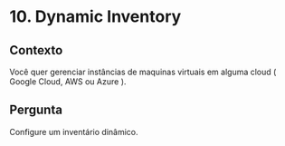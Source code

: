 # 10. Dynamic Inventory

## Contexto
Você quer gerenciar instâncias de maquinas virtuais em alguma cloud ( Google Cloud, AWS ou Azure ).

## Pergunta
Configure um inventário dinâmico.
